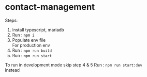 # contact-management
Steps:
1. Install typescript, mariadb
2. Run : `npm i`
3. Populate env file  
For production env
4. Run : `npm run build`
5. Run : `npm run start`

To run in development mode skip step 4 & 5
Run : `npm run start:dev`
instead
